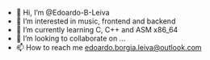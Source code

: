 - 👋 Hi, I’m @Edoardo-B-Leiva
- 👀 I’m interested in music, frontend and backend
- 🌱 I’m currently learning C, C++ and ASM x86_64
- 💞️ I’m looking to collaborate on ...
- 📫 How to reach me edoardo.borgia.leiva@outlook.com

<!---
Edoardo-B-Leiva/Edoardo-B-Leiva is a ✨ special ✨ repository because its `README.md` (this file) appears on your GitHub profile.
You can click the Preview link to take a look at your changes.
--->

